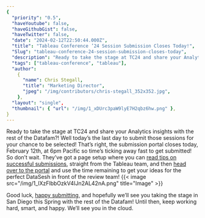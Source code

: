 ```yaml
---
{
  "priority": "0.5",
  "haveYoutube": false,
  "haveGithubGist": false,
  "haveTwitter": false,
  "date": "2024-02-12T22:50:44.000Z",
  "title": "Tableau Conference ’24 Session Submission Closes Today!",
  "Slug": "tableau-conference-24-session-submission-closes-today",
  "description": "Ready to take the stage at TC24 and share your Analytics insights with the rest of the Datafam?! Well today’s the last day to submit those sessions for your chance to be selected!.",
  "tags": ["tableau-conference", "tableau"],
  "author":
    {
      "name": Chris Stegall,
      "title": "Marketing Director",
      "jpeg": "/img/contributors/chris-stegall_352x352.jpg",
    },
  "layout": "single",
  "thumbnail": { "url": "/img/1_xDUrc3paW9lyE7H2qbz6hw.png" },
}
---
```


Ready to take the stage at TC24 and share your Analytics insights with the rest of the Datafam?! Well today’s the last day to submit those sessions for your chance to be selected!
That’s right, the submission portal closes today, February 12th, at 6pm Pacific so time’s ticking away fast to get submitted!
So don’t wait. They’ve got a page setup where you can [read tips on successful submissions](https://www.tableau.com/blog/tableau-conference-speakers-call-for-participation-tips), straight from the Tableau team, and then [head over to the portal](https://reg.salesforce.com/flow/plus/tc24/cfp/login?_ga=2.19121080.1685950131.1707777742-1627426254.1707170226) and use the time remaining to get your ideas for the perfect DataSesh in front of the review team!
{{< image src="/img/1_lXzFlbbOzkV4IJn2AL42nA.png" title="Image" >}}

Good luck, [happy submitting](https://reg.salesforce.com/flow/plus/tc24/cfp/login?_ga=2.19121080.1685950131.1707777742-1627426254.1707170226), and hopefully we’ll see you taking the stage in San Diego this Spring with the rest of the Datafam!
Until then, keep working hard, smart, and happy. We’ll see you in the cloud.
